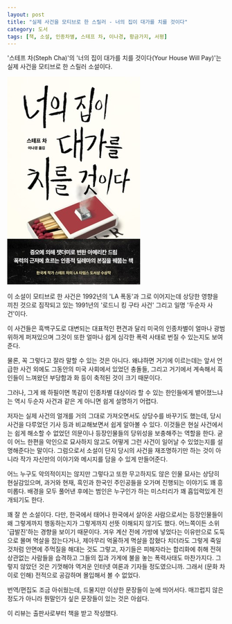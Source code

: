 ```yaml
---
layout: post
title: "실제 사건을 모티브로 한 스릴러 - 너의 집이 대가를 치를 것이다"
category: 도서
tags: [책, 소설, 인종차별, 스테프 차, 이나경, 황금가지, 서평]
---
```


'스테프 차(Steph Cha)'의
'너의 집이 대가를 치를 것이다(Your House Will Pay)'는
실제 사건을 모티브로 한 스릴러 소설이다.

![표지](/images/your-house-will-pay-book-h480.jpg)

이 소설이 모티브로 한 사건은 1992년의 'LA 폭동'과
그로 이어지는데 상당한 영향을 끼친 것으로 짐작되고 있는
1991년의 '로드니 킹 구타 사건' 그리고 일명 '두순자 사건'이다.

이 사건들은 흑백구도로 대변되는 대표적인 편견과 달리
미국의 인종차별이 얼마나 광범위하게 퍼져있으며
그것이 또한 얼마나 쉽게 심각한 폭력 사태로 번질 수 있는지도 보여준다.

물론, 꼭 그렇다고 잘라 말할 수 있는 것은 아니다.
왜냐하면 거기에 이르는데는 앞서 언급한 사건 외에도 그동안의 미국 사회에서 있었던 충돌들,
그리고 거기에서 계속해서 흑인들이 느껴왔던 부당함과 화 등이 축적된 것이 크기 때문이다.

그러나, 그게 왜 하필이면 똑같이 인종차별 대상이라 할 수 있는 한인들에게 뱉어졌느냐는
역시 두순자 사건과 같은 게 아니면 쉽게 설명하기 어렵다.

저자는 실제 사건의 얼개를 거의 그대로 가져오면서도 상당수를 바꾸기도 했는데,
당시 사건을 다루었던 기사 등과 비교해보면서 쉽게 알아볼 수 있다.
이것들은 현실 사건에서는 쉽게 해소할 수 없었던 의문이나 등장인물들의 당위성을 보충해주는 역할을 한다.
굳이 어느 한편을 악인으로 묘사하지 않고도
어떻게 그런 사건이 일어날 수 있었는지를 설명해준다는 말이다.
그럼으로서 소설이 단지 당시의 사건을 재조명하기만 하는 것이 아니라
작가 자신만의 이야기와 메시지를 담을 수 있게 만들어준다.

어느 누구도 악의적이지는 않지만 그렇다고 또한 무고하지도 않은 인물 묘사는 상당히 현실감있으며,
과거와 현재, 흑인과 한국인 주인공들을 오가며 진행되는 이야기도 꽤 흥미롭다.
배경을 모두 풀어낸 후에는 범인은 누구인가 하는 미스터리가 꽤 흡입력있게 전개되기도 한다.

꽤 잘 쓴 소설이다.
다만, 한국에서 태어나 한국에서 살아온 사람으로서는
등장인물들이 왜 그렇게까지 행동하는지가 그렇게까지 선뜻 이해되지 않기도 했다.
어느쪽이든 소위 '급발진'하는 경향을 보이기 때문이다.
겨우 계산 전에 가방에 넣었다는 이유만으로 도둑으로 몰며 멱살을 잡는다거나,
제아무리 억울하게 멱살을 잡혔다 치더라도 그렇게 죽일것처럼 안면에 주먹질을 해대는 것도 그렇고,
자기들은 피해자라는 합리화에 취해 전혀 상관없는 사람들을 습격하고 그들의 집과 가게에 불을 놓는 폭력사태도 마찬가지다.
그렇지 않았던 것은 기껏해야 역겨운 인터넷 여론과 기자들 정도였으니까.
그래서 (문화 차이로 인해) 전적으로 공감하며 몰입해서 볼 수 없었다.

번역/편집도 조금 아쉬웠는데,
드물지만 이상한 문장들이 눈에 띄어서다.
매끄럽지 않은 정도가 아니라 뭔말인가 싶은 문장들이 있는 것은 아쉽다.



<div class="im im-info">
이 리뷰는 출판사로부터 책을 받고 작성했다.
</div>
